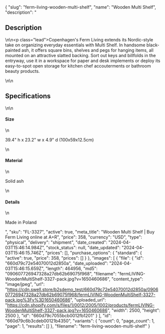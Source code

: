 {
  "slug": "ferm-living-wooden-multi-shelf",
  "name": "Wooden Multi Shelf",
  "description": "<h2>Description</h2>\n<!-- split -->\n<p class=\"lead\">Copenhagen's Ferm Living extends its Nordic-style take on organizing everyday essentials with Multi Shelf. In handsome black-painted ash, it offers square bins, shelves and pegs for hanging items, all mounted on an attractive slatted backing. Sort out keys and billfolds in the entryway, use it in a workspace for paper and desk implements or deploy its easy-to-spot open storage for kitchen chef accouterments or bathroom beauty products.</p>\n<!-- split -->\n<h2>Specifications</h2>\n<!-- split -->\n<h4>Size</h4>\n<p>39.4\" h x 23.2\" w x 4.9\" d (100x59x12.5cm)</p>\n<h4>Material</h4>\n<p>Solid ash</p>\n<h4>Details</h4>\n<p>Made in Poland</p>",
  "sku": "FL-3327",
  "active": true,
  "meta_title": "Wooden Multi Shelf | Buy Ferm Living online at A+R",
  "price": 358,
  "currency": "USD",
  "type": "physical",
  "delivery": "shipment",
  "date_created": "2024-04-03T15:46:14.984Z",
  "stock_status": null,
  "date_updated": "2024-04-03T15:46:15.746Z",
  "prices": [],
  "purchase_options": {
    "standard": {
      "active": true,
      "price": 358,
      "prices": []
    }
  },
  "images": [
    {
      "file": {
        "id": "660d79c72e54070012d2850a",
        "date_uploaded": "2024-04-03T15:46:15.659Z",
        "length": 464956,
        "md5": "090607726947328a27db62b69075f968",
        "filename": "fermLIVING-WoodenMultiShelf-3327-pack.jpg?v=1650460686",
        "content_type": "image/jpeg",
        "url": "https://cdn.swell.store/b2sdemo_test/660d79c72e54070012d2850a/090607726947328a27db62b69075f968/fermLIVING-WoodenMultiShelf-3327-pack.jpg%3Fv%3D1650460686",
        "uploaded_url": "https://cdn.shopify.com/s/files/1/0012/2005/1002/products/fermLIVING-WoodenMultiShelf-3327-pack.jpg?v=1650460686",
        "width": 2500,
        "height": 2500
      },
      "id": "660d79c7055bcb0012fb1201"
    }
  ],
  "id": "660d79c6b3cdeb00121b4350",
  "variants": {
    "count": 0,
    "page_count": 1,
    "page": 1,
    "results": []
  },
  "filename": "ferm-living-wooden-multi-shelf"
}